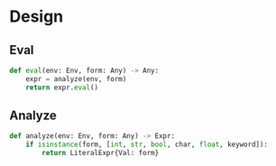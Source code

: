# Design

## Eval

```python
def eval(env: Env, form: Any) -> Any:
    expr = analyze(env, form)
    return expr.eval()
```

## Analyze

```python
def analyze(env: Env, form: Any) -> Expr:
    if isinstance(form, [int, str, bool, char, float, keyword]):
        return LiteralExpr{Val: form}

```
